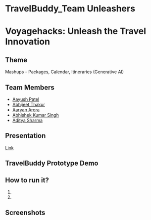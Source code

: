 # TravelBuddy_Team Unleashers
# Voyagehacks: Unleash the Travel Innovation

## Theme
Mashups - Packages, Calendar, Itineraries (Generative AI)

## Team Members
- [Aayush Patel](https://github.com/ashu-rb)
- [Abhijeet Thakur](https://github.com/AbhijeetThakur1)
- [Aaryan Arora ](https://github.com/aaryan2134)
- [Abhishek Kumar Singh](https://github.com/Abhishek17696)
- [Aditya Sharma](https://github.com/Aditya-Sharma-dev)
  
## Presentation
[Link](https://www.canva.com/design/DAFzAh7DaAY/iNIwxk1ApThhMyQbMFYvnQ/view?utm_content=DAFzAh7DaAY&utm_campaign=designshare&utm_medium=link&utm_source=editor)

## TravelBuddy Prototype Demo 

## How to run it?
1. 
2. 
   
## Screenshots


